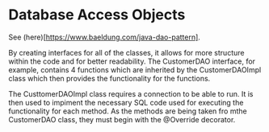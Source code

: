 # Database Access Objects

See (here)[https://www.baeldung.com/java-dao-pattern].

By creating interfaces for all of the classes, it allows for more structure within the code and for better readability.
The CustomerDAO interface, for example, contains 4 functions which are inherited by the CustomerDAOImpl class which then provides the functionality for the functions.

The CusttomerDAOImpl class requires a connection to be able to run.
It is then used to impiment the necessary SQL code used for executing the functionality for each method.
As the methods are being taken fro mthe CustomerDAO class, they must begin with the @Override decorator.
